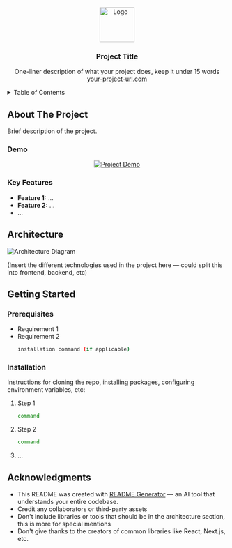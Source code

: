 <div align="center">
    <img src="https://github.com/user-attachments/assets/0ae1b6d5-1a62-4b41-b2c7-c595a0460497" alt="Logo" width="80" height="80">

<h3 align="center">Project Title</h3>

  <p align="center">
    One-liner description of what your project does, keep it under 15 words
    <br />
     <a href="https://example.com">your-project-url.com</a>
  </p>
</div>

<!-- TABLE OF CONTENTS -->
<details>
  <summary>Table of Contents</summary>
  <ol>
    <li>
      <a href="#about-the-project">About The Project</a>
      <ul>
        <li><a href="#demo">Demo</a></li>
        <li><a href="#key-features">Key Features</a></li>
      </ul>
    </li>
    <li><a href="#architecture">Architecture</a></li>
    <li>
      <a href="#getting-started">Getting Started</a>
      <ul>
        <li><a href="#prerequisites">Prerequisites</a></li>
        <li><a href="#installation">Installation</a></li>
      </ul>
    </li>
    <li><a href="#acknowledgments">Acknowledgments</a></li>
  </ol>
</details>

## About The Project

Brief description of the project.

### Demo

<div align="center">
  <a href="https://example.com">
    <!-- Add your demo video, GIF, or screenshot here -->
    <img src="https://github.com/user-attachments/assets/f45c9ee9-ad2f-40f4-bb60-e9bbd1472c45" alt="Project Demo">
  </a>
</div>

### Key Features

- **Feature 1:** ...
- **Feature 2:** ...
- ...

## Architecture

![Architecture Diagram](https://github.com/user-attachments/assets/75adc7aa-7719-4c4f-a9bb-3ba847e12e9f)

(Insert the different technologies used in the project here — could split this into frontend, backend, etc)


## Getting Started

### Prerequisites

- Requirement 1
- Requirement 2
  ```sh
  installation command (if applicable)
  ```

### Installation

Instructions for cloning the repo, installing packages, configuring environment variables, etc:

1. Step 1
   ```sh
   command
   ```
2. Step 2
   ```sh
   command
   ```
3. ...

## Acknowledgments

- This README was created with [README Generator](https://github.com/owengretzinger/readme-generator) — an AI tool that understands your entire codebase.
- Credit any collaborators or third-party assets
- Don't include libraries or tools that should be in the architecture section, this is more for special mentions
- Don't give thanks to the creators of common libraries like React, Next.js, etc.
